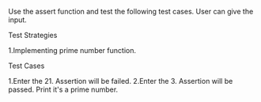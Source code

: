 Use the assert function and test the following test cases.
User can give the input.

Test Strategies

1.Implementing prime number function.

Test Cases

1.Enter the 21. Assertion will be failed.
2.Enter the 3. Assertion will be passed. Print it's a prime number.
